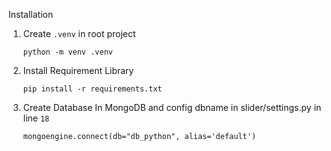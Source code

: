 Installation
1. Create ``.venv`` in root project

    ```python -m venv .venv```
2. Install Requirement Library

    ``` pip install -r requirements.txt ```

3. Create Database In MongoDB and config dbname in slider/settings.py in line ``18``

    ``mongoengine.connect(db="db_python", alias='default')``